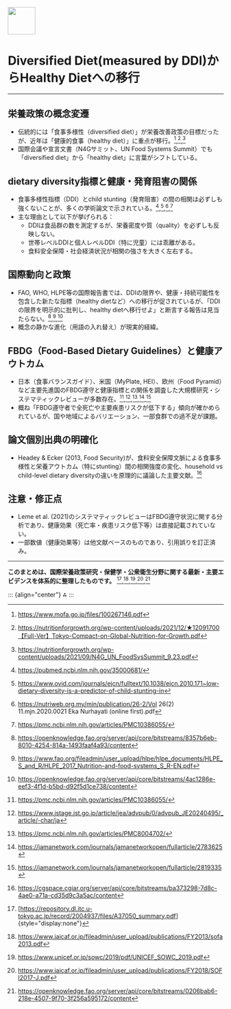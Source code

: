 <img src="https://r2cdn.perplexity.ai/pplx-full-logo-primary-dark%402x.png" style="height:64px;margin-right:32px"/>

# Diversified Diet(measured by DDI)からHealthy Dietへの移行

------------------------------------------------------------------------

## 栄養政策の概念変遷

-   伝統的には「食事多様性（diversified diet）」が栄養改善政策の目標だったが、近年は「健康的食事（healthy diet）」に重点が移行。[^これまでの重要ポイントまとめ-1],[^これまでの重要ポイントまとめ-2],[^これまでの重要ポイントまとめ-3]
-   国際会議や宣言文書（N4Gサミット、UN Food Systems Summit）でも「diversified diet」から「healthy diet」に言葉がシフトしている。

[^これまでの重要ポイントまとめ-1]: <https://www.mofa.go.jp/files/100267146.pdf>

[^これまでの重要ポイントまとめ-2]: <https://nutritionforgrowth.org/wp-content/uploads/2021/12/★12091700【Full-Ver】Tokyo-Compact-on-Global-Nutrition-for-Growth.pdf>

[^これまでの重要ポイントまとめ-3]: <https://nutritionforgrowth.org/wp-content/uploads/2021/09/N4G_UN_FoodSysSummit_9.23.pdf>

## dietary diversity指標と健康・発育阻害の関係

-   食事多様性指標（DDI）とchild stunting（発育阻害）の間の相関は必ずしも強くないことが、多くの学術論文で示されている。[^これまでの重要ポイントまとめ-4],[^これまでの重要ポイントまとめ-5],[^これまでの重要ポイントまとめ-6],[^これまでの重要ポイントまとめ-7]
-   主な理由として以下が挙げられる：
    -   DDIは食品群の数を測定するが、栄養密度や質（quality）を必ずしも反映しない。
    -   世帯レベルDDIと個人レベルDDI（特に児童）には乖離がある。
    -   食料安全保障・社会経済状況が相関の強さを大きく左右する。

[^これまでの重要ポイントまとめ-4]: <https://pubmed.ncbi.nlm.nih.gov/35000681/>

[^これまでの重要ポイントまとめ-5]: <https://www.ovid.com/journals/ejcn/fulltext/10.1038/ejcn.2010.171~low-dietary-diversity-is-a-predictor-of-child-stunting-in>

[^これまでの重要ポイントまとめ-6]: <https://nutriweb.org.my/mjn/publication/26-2/Vol> 26(2) 11.mjn.2020.0021 Eka Nurhayati (online first).pdf

[^これまでの重要ポイントまとめ-7]: <https://pmc.ncbi.nlm.nih.gov/articles/PMC10386055/>

## 国際動向と政策

-   FAO, WHO, HLPE等の国際報告書では、DDIの限界や、健康・持続可能性を包含した新たな指標（healthy dietなど）への移行が促されているが、「DDIの限界を明示的に批判し、healthy dietへ移行せよ」と断言する報告は見当たらない。[^これまでの重要ポイントまとめ-8],[^これまでの重要ポイントまとめ-9],[^これまでの重要ポイントまとめ-10]
-   概念の静かな進化（用語の入れ替え）が現実的経緯。

[^これまでの重要ポイントまとめ-8]: <https://openknowledge.fao.org/server/api/core/bitstreams/8357b6eb-8010-4254-814a-1493faaf4a93/content>

[^これまでの重要ポイントまとめ-9]: <https://www.fao.org/fileadmin/user_upload/hlpe/hlpe_documents/HLPE_S_and_R/HLPE_2017_Nutrition-and-food-systems_S_R-EN.pdf>

[^これまでの重要ポイントまとめ-10]: <https://openknowledge.fao.org/server/api/core/bitstreams/4ac1286e-eef3-4f1d-b5bd-d92f5d1ce738/content>

## FBDG（Food-Based Dietary Guidelines）と健康アウトカム

-   日本（食事バランスガイド）、米国（MyPlate, HEI）、欧州（Food Pyramid）など主要先進国のFBDG遵守と健康指標との関係を調査した大規模研究・システマティックレビューが多数存在。[^これまでの重要ポイントまとめ-11],[^これまでの重要ポイントまとめ-12],[^これまでの重要ポイントまとめ-13],[^これまでの重要ポイントまとめ-14],[^これまでの重要ポイントまとめ-15]
-   概ね「FBDG遵守者で全死亡や主要疾患リスクが低下する」傾向が確かめられているが、国や地域によるバリエーション、一部食群での過不足が課題。

[^これまでの重要ポイントまとめ-11]: <https://pmc.ncbi.nlm.nih.gov/articles/PMC10386055/>

[^これまでの重要ポイントまとめ-12]: <https://www.jstage.jst.go.jp/article/jea/advpub/0/advpub_JE20240495/_article/-char/ja>

[^これまでの重要ポイントまとめ-13]: <https://pmc.ncbi.nlm.nih.gov/articles/PMC8004702/>

[^これまでの重要ポイントまとめ-14]: <https://jamanetwork.com/journals/jamanetworkopen/fullarticle/2783625>

[^これまでの重要ポイントまとめ-15]: <https://jamanetwork.com/journals/jamanetworkopen/fullarticle/2819335>

## 論文個別出典の明確化

-   Headey & Ecker (2013, Food Security)が、食料安全保障文脈による食事多様性と栄養アウトカム（特にstunting）間の相関強度の変化、household vs child-level dietary diversityの違いを原理的に議論した主要文献。[^これまでの重要ポイントまとめ-16]

[^これまでの重要ポイントまとめ-16]: <https://cgspace.cgiar.org/server/api/core/bitstreams/ba373298-7d8c-4ae0-a71a-cd35d9c3a5ac/content>

## 注意・修正点

-   Leme et al. (2021)のシステマティックレビューはFBDG遵守状況に関する分析であり、健康効果（死亡率・疾患リスク低下等）は直接記載されていない。
-   一部数値（健康効果等）は他文献ベースのものであり、引用誤りを訂正済み。

------------------------------------------------------------------------

**このまとめは、国際栄養政策研究・保健学・公衆衛生分野に関する最新・主要エビデンスを体系的に整理したものです。** [^これまでの重要ポイントまとめ-17],[^これまでの重要ポイントまとめ-18],[^これまでの重要ポイントまとめ-19],[^これまでの重要ポイントまとめ-20],[^これまでの重要ポイントまとめ-21]

[^これまでの重要ポイントまとめ-17]: [<https://repository.dl.itc.u-tokyo.ac.jp/record/2004937/files/A37050_summary.pdf>]{style="display:none"}

[^これまでの重要ポイントまとめ-18]: <https://www.jaicaf.or.jp/fileadmin/user_upload/publications/FY2013/sofa2013.pdf>

[^これまでの重要ポイントまとめ-19]: <https://www.unicef.or.jp/sowc/2019/pdf/UNICEF_SOWC_2019.pdf>

[^これまでの重要ポイントまとめ-20]: <https://www.jaicaf.or.jp/fileadmin/user_upload/publications/FY2018/SOFI2017-J.pdf>

[^これまでの重要ポイントまとめ-21]: <https://openknowledge.fao.org/server/api/core/bitstreams/0206bab6-218e-4507-9f70-3f256a595172/content>

::: {align="center"}
⁂
:::
